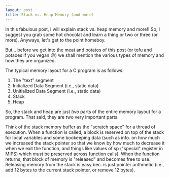 ```yaml
---
layout: post
title: Stack vs. Heap Memory (and more)
---
```


In this fabulous post, I will explain stack vs. heap memory and more!! So, I suggest you grab some hot chocolat and learn a thing or two or three (or more). Anyways, let's get to the point homeboy.

But... before we get into the meat and potatos of this post (or tofu and potaoes if you vegan :stuck_out_tongue_winking_eye:) we shall mention the various types of memory and how they are organized. 

The typical memory layout for a C program is as follows:
1. The "text" segment
2. Initialized Data Segment (i.e., static data)
3. Unitialized Data Segment (i.e., static data)
4. Stack
5. Heap

So, the stack and heap are just _two_ parts of the entire memory layout for a program. That said, they are two very important parts.

Think of the stack memory buffer as the "scratch space" for a thread of execution. When a function is called, a block is reserved on top of the stack for local variables and some bookeeping data (such as info. on how much we increased the stack pointer so that we know by how much to decrease it when we exit the function, and things like values of sp ("special" register in MIPS) which *must* be preserved across function calls). When the function returns, that block of memory is "released" and becomes free to use. Releasing memory from the stack is easy bec. is just pointer arithmetic (i.e., add 12 bytes to the current stack pointer, or remove 12 bytes). 
